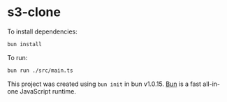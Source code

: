 # s3-clone

To install dependencies:

```bash
bun install
```

To run:

```bash
bun run ./src/main.ts
```

This project was created using `bun init` in bun v1.0.15. [Bun](https://bun.sh) is a fast all-in-one JavaScript runtime.
